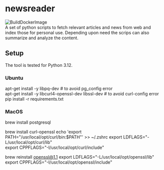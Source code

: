 # newsreader
![BuildDockerImage](https://github.com/soubhagyarnayak/newsreader/workflows/Python%20application/badge.svg)  
A set of python scripts to fetch relevant articles and news from web and index those for personal use.
Depending upon need the scrips can also summarize and analyze the content.

## Setup
The tool is tested for Python 3.12.
### Ubuntu
apt-get install -y libpq-dev # to avoid pg_config error  
apt-get install -y libcurl4-openssl-dev libssl-dev # to avoid curl-config error  
pip install -r requirements.txt  

### MacOS
brew install postgresql

brew install curl-openssl
echo 'export PATH="/usr/local/opt/curl/bin:$PATH"' >> ~/.zshrc
export LDFLAGS="-L/usr/local/opt/curl/lib"     
export CPPFLAGS="-I/usr/local/opt/curl/include"

brew reinstall openssl@1.1
export LDFLAGS="-L/usr/local/opt/openssl/lib"                                  
export CPPFLAGS="-I/usr/local/opt/openssl/include"


